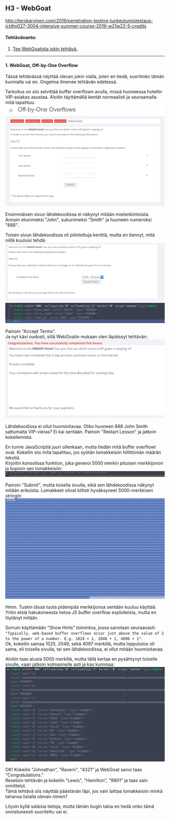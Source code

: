 ## H3 - WebGoat

http://terokarvinen.com/2019/penetration-testing-tunkeutumistestaus-ict4tn027-3004-intensive-summer-course-2019-w21w22-5-credits

#### Tehtävänanto:

1. [Tee WebGoatista jokin tehtävä.](#tehtava1)

---

#### <a id="tehtava1">1. WebGoat, Off-by-One Overflow</a>

Tässä tehtävässä näyttää olevan jokin vialla, joten en tiedä, suoritinko tämän kunnialla vai en. Ongelma ilmenee tehtävän edetessä.

Tarkoitus on siis selvittää buffer overflown avulla, missä huoneessa hotellin VIP-asiakas asustaa. Aloitin täyttämällä kentät normaalisti ja seuraamalla mitä tapahtuu.\
![off-by-one](/tunkeutumistestaus-2019/h3-more-webgoat/screenshots/off-by-one.png)

Ensimmäisen sivun lähdekoodissa ei näkynyt mitään mielenkiintoista. Annoin etunimeksi "John", sukunimeksi "Smith" ja huoneen numeroksi "888".

Toisen sivun lähdekoodissa oli piilotettuja kenttiä, mutta en tiennyt, mitä niillä kuuluisi tehdä:\
![2nd-page](/tunkeutumistestaus-2019/h3-more-webgoat/screenshots/2nd-page.png)\
![hidden-values](/tunkeutumistestaus-2019/h3-more-webgoat/screenshots/hidden-values.png)

Painoin "Accept Terms".\
Ja nyt kävi oudosti, sillä WebGoatin mukaan olen läpäissyt tehtävän:\
![success](/tunkeutumistestaus-2019/h3-more-webgoat/screenshots/success.png)

Lähdekoodissa ei ollut huomioitavaa. Oliko huoneen 888 John Smith sattumalta VIP-vieras? Ei kai sentään. Painoin "Restart Lesson" ja jatkoin kokeilemista.

En tunne JavaScriptiä juuri ollenkaan, mutta tiedän mitä buffer overflowt ovat. Kokeilin siis mitä tapahtuu, jos syötän lomakkeisiin hillittömän määrän tekstiä.\
Kirjoitin konsolissa funktion, joka generoi 5000 merkin pituisen merkkijonon ja kopioin sen lomakkeisiin:\
![function](/tunkeutumistestaus-2019/h3-more-webgoat/screenshots/function.png)

Painoin "Submit", mutta toisella sivulla, eikä sen lähdekoodissa näkynyt mitään erikoista. Lomakkeet olivat kiltisti hyväksyneet 5000-merkkisen stringin:\
![string](/tunkeutumistestaus-2019/h3-more-webgoat/screenshots/string.png)

Hmm. Tuskin tässä tuota pidempää merkkijonoa sentään kuuluu käyttää. Yritin etsiä hakukoneesta tietoa JS buffer overflow exploiteista, mutta en löytänyt mitään.

Sorruin käyttämään "Show Hints" toimintoa, jossa sanotaan seuraavasti: `"Typically, web-based buffer overflows occur just above the value of 2 to the power of a number. E.g. 1024 + 1, 2048 + 1, 4096 + 1"`.\
Ok, kokeilin samaa 1025, 2049, sekä 4097 merkillä, mutta lopputulos oli sama, eli toisella sivulla, tai sen lähdekoodissa, ei ollut mitään huomioitavaa.

Aloitin taas alusta 5000 merkillä, mutta tällä kertaa en pysähtynyt toiselle sivulle, vaan jatkoin kolmannelle asti ja kas kummaa:\
![overflow](/tunkeutumistestaus-2019/h3-more-webgoat/screenshots/overflow.png)

OK! Kokeilin "Johnathan", "Ravern", "4321" ja WebGoat sanoi taas "Congratulations."\
Resetoin tehtävän ja kokeilin "Lewis", "Hamilton", "9901" ja taas sain onnittelut.\
Tämä tehtävä siis näyttää päästävän läpi, jos vain laittaa lomakkeisiin minkä tahansa listalla olevan nimen?

Löysin kyllä salaisia tietoja, mutta tämän bugin takia en tiedä onko tämä onnistuneesti suoritettu vai ei.
